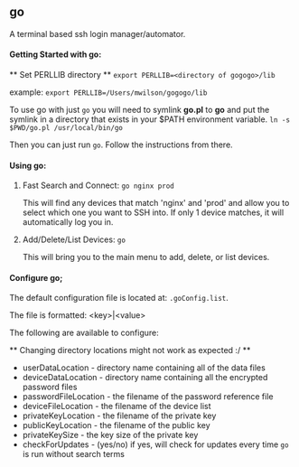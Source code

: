 ## go
A terminal based ssh login manager/automator.

#### Getting Started with go:

** Set PERLLIB directory **
`export PERLLIB=<directory of gogogo>/lib`

example: `export PERLLIB=/Users/mwilson/gogogo/lib`


To use go with just `go` you will need to symlink **go.pl** to **go** and put the symlink in a directory that exists in your $PATH environment variable.
`ln -s $PWD/go.pl /usr/local/bin/go`

Then you can just run `go`. Follow the instructions from there.


#### Using go:

1. Fast Search and Connect: `go nginx prod`

	This will find any devices that match 'nginx' and 'prod' and allow you to select which one you want to SSH into. If only 1 device matches, it will automatically log you in.

2. Add/Delete/List Devices: `go`

	This will bring you to the main menu to add, delete, or list devices.


#### Configure go;

The default configuration file is located at: `.goConfig.list`.

The file is formatted: \<key>|\<value>

The following are available to configure:

** Changing directory locations might not work as expected :/ **
* userDataLocation - directory name containing all of the data files
* deviceDataLocation - directory name containing all the encrypted password files
* passwordFileLocation - the filename of the password reference file
* deviceFileLocation - the filename of the device list
* privateKeyLocation - the filename of the private key
* publicKeyLocation - the filename of the public key
* privateKeySize - the key size of the private key
* checkForUpdates - (yes/no) if yes, will check for updates every time `go` is run without search terms